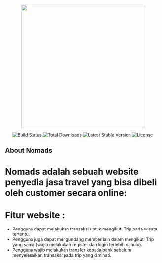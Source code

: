 <p align="center"><img src="https://res.cloudinary.com/dtfbvvkyp/image/upload/v1566331377/laravel-logolockup-cmyk-red.svg" width="400"></p>

<p align="center">
<a href="https://travis-ci.org/laravel/framework"><img src="https://travis-ci.org/laravel/framework.svg" alt="Build Status"></a>
<a href="https://packagist.org/packages/laravel/framework"><img src="https://poser.pugx.org/laravel/framework/d/total.svg" alt="Total Downloads"></a>
<a href="https://packagist.org/packages/laravel/framework"><img src="https://poser.pugx.org/laravel/framework/v/stable.svg" alt="Latest Stable Version"></a>
<a href="https://packagist.org/packages/laravel/framework"><img src="https://poser.pugx.org/laravel/framework/license.svg" alt="License"></a>
</p>

## About Nomads

# Nomads adalah sebuah website penyedia jasa travel yang bisa dibeli oleh customer secara online:
# Fitur website : 
  - Pengguna dapat melakukan transaksi untuk mengikuti Trip pada wisata tertentu.
  - Pengguna juga dapat mengundang member lain dalam mengikuti Trip yang sama (wajib melakukan register dan login terlebih dahulu).
  - Pengguna wajib melakukan transfer kepada bank sebelum menyelesaikan transaksi pada trip yang diminati.



